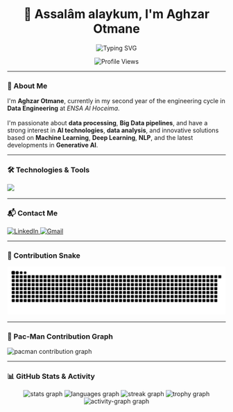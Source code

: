 <h1 align="center">👋 Assalâm alaykum, I'm Aghzar Otmane</h1>

<p align="center">
  <img src="https://readme-typing-svg.demolab.com?font=Fira+Code&pause=1000&color=3B82F6&center=true&vCenter=true&multiline=true&width=600&height=70&lines=Data+Engineer+in+the+Making;AI+%7C+Big+Data+%7C+ML+%7C+NLP+%7C+DL+Enthusiast;Crafting+intelligent+data+solutions..." alt="Typing SVG" />
</p>

<p align="center">
  <img src="https://komarev.com/ghpvc/?username=otmane-data&style=flat-square&color=blue" alt="Profile Views" />
</p>

---

### 📌 About Me

<p align="left">
I'm <strong>Aghzar Otmane</strong>, currently in my second year of the engineering cycle in <strong>Data Engineering</strong> at <em>ENSA Al Hoceima</em>.<br><br>
I'm passionate about <strong>data processing</strong>, <strong>Big Data pipelines</strong>, and have a strong interest in <strong>AI technologies</strong>, <strong>data analysis</strong>, and innovative solutions based on <strong>Machine Learning</strong>, <strong>Deep Learning</strong>, <strong>NLP</strong>, and the latest developments in <strong>Generative AI</strong>.
</p>

---

### 🛠️ Technologies & Tools

<div align="left">
  <img src="https://skillicons.dev/icons?i=java,c,python,bash,mysql,postgres,flask,fastapi,grafana,prometheus,spring,tensorflow,numpy,pandas,oracle,mongodb,apachekafka,docker,kubernetes,git,github,linux" />
</div>

---

### 📬 Contact Me

<div align="left">
  <a href="https://www.linkedin.com/in/otmane-aghzar/" target="_blank">
    <img src="https://img.shields.io/badge/LinkedIn-Otmane%20Aghzar-blue?style=for-the-badge&logo=linkedin" alt="LinkedIn" />
  </a>
  <a href="mailto:aghzarotmane2002@gmail.com" target="_blank">
    <img src="https://img.shields.io/badge/Gmail-aghzarotmane2002@gmail.com-D14836?style=for-the-badge&logo=gmail&logoColor=white" alt="Gmail" />
  </a>
</div>

---

### 🐍 Contribution Snake

<img src="https://raw.githubusercontent.com/otmane-data/otmane-data/output/snake.svg" alt="Snake animation" />

---

### 👾 Pac-Man Contribution Graph

<picture>
  <source media="(prefers-color-scheme: dark)" srcset="https://raw.githubusercontent.com/otmane-data/otmane-data/output/pacman-contribution-graph-dark.svg">
  <source media="(prefers-color-scheme: light)" srcset="https://raw.githubusercontent.com/otmane-data/otmane-data/output/pacman-contribution-graph.svg">
  <img alt="pacman contribution graph" src="https://raw.githubusercontent.com/otmane-data/otmane-data/output/pacman-contribution-graph.svg">
</picture>

---

### 📊 GitHub Stats & Activity

<div align="center">
  <img src="https://github-readme-stats.vercel.app/api?username=otmane-data&hide_title=false&hide_rank=false&show_icons=true&include_all_commits=true&count_private=true&disable_animations=false&theme=dracula&locale=en&hide_border=false&order=1" height="150" alt="stats graph" />
  <img src="https://github-readme-stats.vercel.app/api/top-langs?username=otmane-data&locale=en&hide_title=false&layout=compact&card_width=320&langs_count=5&theme=dracula&hide_border=false&order=2" height="150" alt="languages graph" />
  <img src="https://streak-stats.demolab.com?user=otmane-data&locale=en&mode=daily&theme=dracula&hide_border=false&border_radius=5&order=3" height="150" alt="streak graph" />
  <img src="https://github-profile-trophy.vercel.app?username=otmane-data&theme=dracula&column=-1&row=1&margin-w=8&margin-h=8&no-bg=false&no-frame=false&order=4" height="150" alt="trophy graph" />
  <img src="https://github-readme-activity-graph.vercel.app/graph?username=otmane-data&radius=16&theme=react&area=true&order=5" height="300" alt="activity-graph graph" />
</div>
